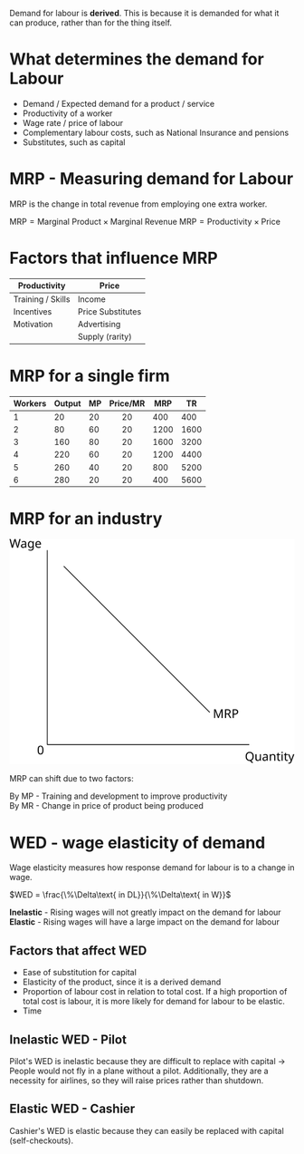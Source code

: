 Demand for labour is **derived**. This is because it is demanded for what it can produce, rather than for the thing itself.

# What determines the demand for Labour #
- Demand / Expected demand for a product / service
- Productivity of a worker
- Wage rate / price of labour
- Complementary labour costs, such as National Insurance and pensions
- Substitutes, such as capital

# MRP - Measuring demand for Labour #
MRP is the change in total revenue from employing one extra worker.

$\text{MRP} = \text{Marginal Product} \times \text{Marginal Revenue}$
$\text{MRP} = \text{Productivity} \times \text{Price}$

# Factors that influence MRP #

|Productivity|Price|
|---|---|
|Training / Skills|Income|
|Incentives|Price Substitutes|
|Motivation|Advertising|
| |Supply (rarity)|

# MRP for a single firm #

|Workers|Output|MP|Price/MR|MRP |TR |
|---    |---   |---|:---:  |--- |---| 
|1      |20    |20 |20     |400 |400|
|2      |80    |60 |20     |1200|1600|
|3      |160   |80 |20     |1600|3200|
|4      |220   |60 |20     |1200|4400|
|5      |260   |40 |20     |800 |5200|
|6      |280   |20 |20     |400 |5600|

# MRP for an industry #
![A graph showing MRP sloping downwards, on a graph of wage against quantity](../diagrams/labour_market/labour_demand.svg#mono-black)

MRP can shift due to two factors:

By MP - Training and development to improve productivity  
By MR - Change in price of product being produced

# WED - wage elasticity of demand #
Wage elasticity measures how response demand for labour is to a change in wage.

$WED = \frac{\%\Delta\text{ in DL}}{\%\Delta\text{ in W}}$

**Inelastic** - Rising wages will not greatly impact on the demand for labour  
**Elastic** - Rising wages will have a large impact on the demand for labour

## Factors that affect WED ##
- Ease of substitution for capital
- Elasticity of the product, since it is a derived demand
- Proportion of labour cost in relation to total cost. If a high proportion of total cost is labour, it is more likely for demand for labour to be elastic.
- Time

## Inelastic WED - Pilot ##
Pilot's WED is inelastic because they are difficult to replace with capital -> People would not fly in a plane without a pilot.
Additionally, they are a necessity for airlines, so they will raise prices rather than shutdown.

## Elastic WED - Cashier ##
Cashier's WED is elastic because they can easily be replaced with capital (self-checkouts).